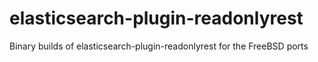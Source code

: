 # elasticsearch-plugin-readonlyrest
Binary builds of elasticsearch-plugin-readonlyrest for the FreeBSD ports

